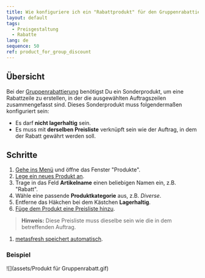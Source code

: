```yaml
---
title: Wie konfiguriere ich ein "Rabattprodukt" für den Gruppenrabattierungsprozess?
layout: default
tags:
  - Preisgestaltung
  - Rabatte
lang: de
sequence: 50
ref: product_for_group_discount
---
```


## Übersicht
Bei der [Gruppenrabattierung](Auftragszeilengruppenrabatt) benötigst Du ein Sonderprodukt, um eine Rabattzeile zu erstellen, in der die ausgewählten Auftragszeilen zusammengefasst sind. Dieses Sonderprodukt muss folgendermaßen konfiguriert sein:
-	Es darf **nicht lagerhaltig** sein.
-	Es muss mit **derselben Preisliste** verknüpft sein wie der Auftrag, in dem der Rabatt gewährt werden soll.

## Schritte
1. [Gehe ins Menü](Menu) und öffne das Fenster "Produkte".
1. [Lege ein neues Produkt an](Neuer_Datensatz_Fenster_Webui).
1. Trage in das Feld **Artikelname** einen beliebigen Namen ein, z.B. "Rabatt".
1. Wähle eine passende **Produktkategorie** aus, z.B. *Diverse*.
1. Entferne das Häkchen bei dem Kästchen **Lagerhaltig**.
1. [Füge dem Produkt eine Preisliste hinzu](ProduktPreis).
 >**Hinweis:** Diese Preisliste muss dieselbe sein wie die in dem betreffenden Auftrag.

1. [metasfresh speichert automatisch](Speicheranzeige).

### Beispiel
![](assets/Produkt für Gruppenrabatt.gif)
